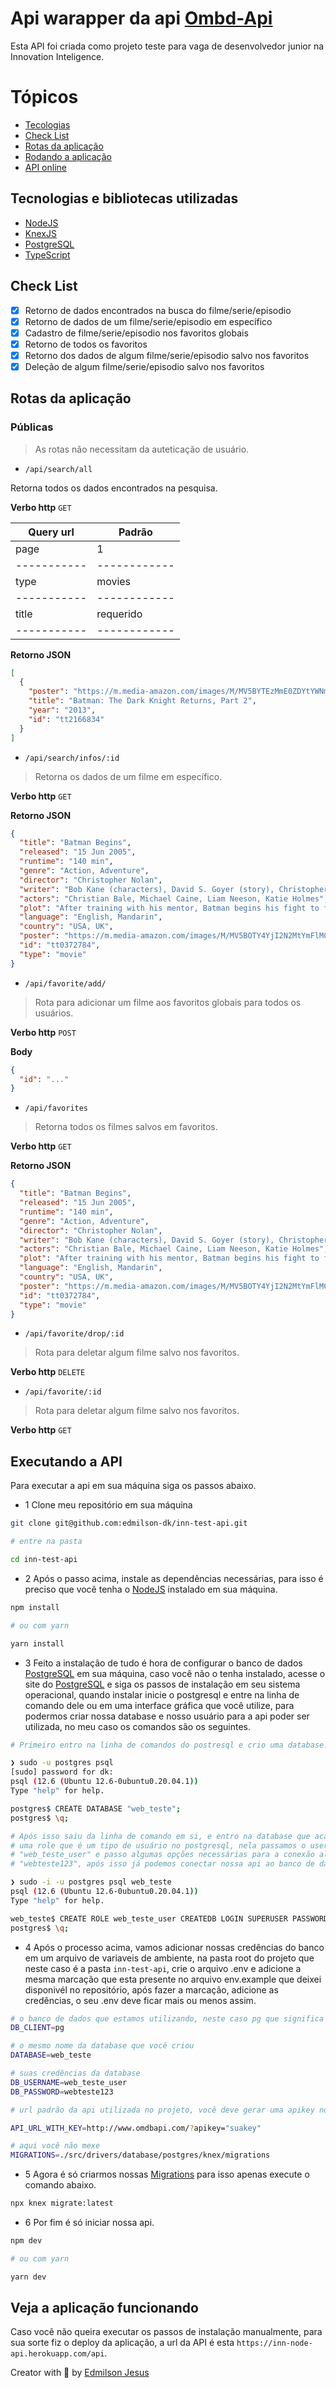 # Api warapper da api [Ombd-Api](http://www.omdbapi.com/)

Esta API foi criada como projeto teste para vaga de desenvolvedor junior na Innovation Inteligence.

# Tópicos 

- [Tecologias](#techs)
- [Check List](#check)
- [Rotas da aplicação](#routes)
- [Rodando a aplicação](#execute)
- [API online](#online)

<a id="techs"></a>
## Tecnologias e bibliotecas utilizadas

- [NodeJS](https://nodejs.org/en/)
- [KnexJS](http://knexjs.org/)
- [PostgreSQL](https://www.postgresql.org/)
- [TypeScript](https://www.typescriptlang.org/)

<a id="check"></a>
## Check List

- [x] Retorno de dados encontrados na busca do filme/serie/episodio
- [x] Retorno de dados de um filme/serie/episodio em específico
- [x] Cadastro de filme/serie/episodio nos favoritos globais
- [x] Retorno de todos os favoritos
- [x] Retorno dos dados de algum filme/serie/episodio salvo nos favoritos
- [x] Deleção de algum filme/serie/episodio salvo nos favoritos

<a id="routes"></a>
## Rotas da aplicação

### Públicas

> As rotas não necessitam da auteticação de usuário.

- ``/api/search/all`` 

Retorna todos os dados encontrados na pesquisa.

__Verbo http__ ``GET``

Query url  | Padrão     | 
-----------|------------|
page       |  1         |
-----------|------------|
type       | movies     |
-----------|------------| 
title      | requerido  |
-----------|------------|

__Retorno JSON__

```json
[
  {
    "poster": "https://m.media-amazon.com/images/M/MV5BYTEzMmE0ZDYtYWNmYi00ZWM4LWJjOTUtYTE0ZmQyYWM3ZjA0XkEyXkFqcGdeQXVyNTA4NzY1MzY@._V1_SX300.jpg",
    "title": "Batman: The Dark Knight Returns, Part 2",
    "year": "2013",
    "id": "tt2166834"
  }
]
```

- ``/api/search/infos/:id`` 

> Retorna os dados de um filme em específico.

__Verbo http__ ``GET``

__Retorno JSON__

```json
{
  "title": "Batman Begins",
  "released": "15 Jun 2005",
  "runtime": "140 min",
  "genre": "Action, Adventure",
  "director": "Christopher Nolan",
  "writer": "Bob Kane (characters), David S. Goyer (story), Christopher Nolan (screenplay), David S. Goyer (screenplay)",
  "actors": "Christian Bale, Michael Caine, Liam Neeson, Katie Holmes",
  "plot": "After training with his mentor, Batman begins his fight to free crime-ridden Gotham City from corruption.",
  "language": "English, Mandarin",
  "country": "USA, UK",
  "poster": "https://m.media-amazon.com/images/M/MV5BOTY4YjI2N2MtYmFlMC00ZjcyLTg3YjEtMDQyM2ZjYzQ5YWFkXkEyXkFqcGdeQXVyMTQxNzMzNDI@._V1_SX300.jpg",
  "id": "tt0372784",
  "type": "movie"
}
```

- ``/api/favorite/add/`` 

> Rota para adicionar um filme aos favoritos globais para todos os usuários.

__Verbo http__ ``POST``

__Body__ 

```json
{
  "id": "..."
}
```

- ``/api/favorites`` 

> Retorna todos os filmes salvos em favoritos.

__Verbo http__ ``GET``

__Retorno JSON__

```json
{
  "title": "Batman Begins",
  "released": "15 Jun 2005",
  "runtime": "140 min",
  "genre": "Action, Adventure",
  "director": "Christopher Nolan",
  "writer": "Bob Kane (characters), David S. Goyer (story), Christopher Nolan (screenplay), David S. Goyer (screenplay)",
  "actors": "Christian Bale, Michael Caine, Liam Neeson, Katie Holmes",
  "plot": "After training with his mentor, Batman begins his fight to free crime-ridden Gotham City from corruption.",
  "language": "English, Mandarin",
  "country": "USA, UK",
  "poster": "https://m.media-amazon.com/images/M/MV5BOTY4YjI2N2MtYmFlMC00ZjcyLTg3YjEtMDQyM2ZjYzQ5YWFkXkEyXkFqcGdeQXVyMTQxNzMzNDI@._V1_SX300.jpg",
  "id": "tt0372784",
  "type": "movie"
}
```

- ``/api/favorite/drop/:id`` 

> Rota para deletar algum filme salvo nos favoritos.

__Verbo http__ ``DELETE``

- ``/api/favorite/:id`` 

> Rota para deletar algum filme salvo nos favoritos.

__Verbo http__ ``GET``

<a id="execute"></a>
## Executando a API

Para executar a api em sua máquina siga os passos abaixo.

- 1 Clone meu repositório em sua máquina 

```sh
git clone git@github.com:edmilson-dk/inn-test-api.git

# entre na pasta

cd inn-test-api
```

- 2 Após o passo acima, instale as dependências necessárias, para isso é preciso que você tenha o [NodeJS](https://nodejs.org/en/) instalado em sua máquina.

```sh
npm install

# ou com yarn

yarn install
```

- 3 Feito a instalação de tudo é hora de configurar o banco de dados [PostgreSQL](https://www.postgresql.org/) 
em sua máquina, caso você não o tenha instalado, acesse o site do [PostgreSQL](https://www.postgresql.org/) e siga os passos de instalação em seu sistema operacional, quando instalar inicie o postgresql e entre na linha de comando dele ou em uma interface gráfica que você utilize, para podermos criar nossa database e nosso usuário para a api poder ser utilizada, no meu caso os comandos são os seguintes.

```sh
# Primeiro entro na linha de comandos do postresql e crio uma database.

❯ sudo -u postgres psql
[sudo] password for dk:         
psql (12.6 (Ubuntu 12.6-0ubuntu0.20.04.1))
Type "help" for help.

postgres$ CREATE DATABASE "web_teste";
postgres$ \q;

# Após isso saiu da linha de comando em si, e entro na database que acabei de criar, para poder criar 
# uma role que é um tipo de usuário no postgresql, nela passamos o username que no meu caso eu escolhi
# "web_teste_user" e passo algumas opções necessárias para a conexão além do meu password que botei como 
# "webteste123", após isso já podemos conectar nossa api ao banco de dados.

❯ sudo -i -u postgres psql web_teste
psql (12.6 (Ubuntu 12.6-0ubuntu0.20.04.1))
Type "help" for help.

web_teste$ CREATE ROLE web_teste_user CREATEDB LOGIN SUPERUSER PASSWORD 'webteste123';
postgres$ \q;
```

- 4 Após o processo acima, vamos adicionar nossas credências do banco em um arquivo de variaveis de ambiente, 
na pasta root do projeto que neste caso é a pasta ``inn-test-api``, crie o arquivo .env e adicione a mesma marcação que esta presente no arquivo env.example que deixei disponivél no repositório, após fazer a marcação, adicione as credências, o seu .env deve ficar mais ou menos assim.

```sh
# o banco de dados que estamos utilizando, neste caso pg que significa postgres
DB_CLIENT=pg

# o mesmo nome da database que você criou
DATABASE=web_teste 

# suas credências da database
DB_USERNAME=web_teste_user
DB_PASSWORD=webteste123

# url padrão da api utilizada no projeto, você deve gerar uma apikey no site da api, você pode fazer isso neste link http://www.omdbapi.com

API_URL_WITH_KEY=http://www.omdbapi.com/?apikey="suakey"

# aqui você não mexe
MIGRATIONS=./src/drivers/database/postgres/knex/migrations
```

- 5 Agora é só criarmos nossas [Migrations](https://medium.com/@juniorb2s/migrations-o-porque-e-como-usar-12d98c6d9269) para isso apenas execute o comando abaixo.

```sh
npx knex migrate:latest
```

- 6 Por fim é só iniciar nossa api.

```sh
npm dev 

# ou com yarn

yarn dev
```

<a id="online"></a>
## Veja a aplicação funcionando

Caso você não queira executar os passos de instalação manualmente, para sua sorte fiz o deploy da aplicação, a url da API é esta ``https://inn-node-api.herokuapp.com/api``.

Creator with 💙 by [Edmilson Jesus](https://www.linkedin.com/in/edmilson-jesus-4128711b5)
